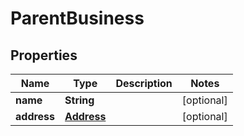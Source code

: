 
# ParentBusiness

## Properties
Name | Type | Description | Notes
------------ | ------------- | ------------- | -------------
**name** | **String** |  |  [optional]
**address** | [**Address**](Address.md) |  |  [optional]



